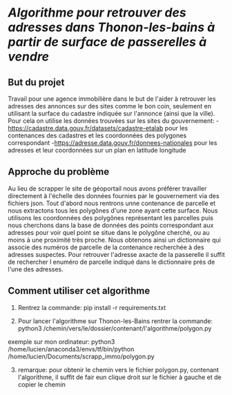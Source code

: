 # ***Algorithme pour retrouver des adresses dans Thonon-les-bains à partir de surface de passerelles à vendre***

## But du projet

Travail pour une agence immobilière dans le but de l'aider à retrouver les adresses des annonces sur des sites comme le bon coin, seulement en utilisant la surface du cadastre indiquée sur l'annonce (ainsi que la ville).
Pour cela on utilise les données trouvées sur les sites du gouvernement:
-https://cadastre.data.gouv.fr/datasets/cadastre-etalab pour les contenances des cadastres et les coordonnées des polygones correspondant
-https://adresse.data.gouv.fr/donnees-nationales pour les adresses et leur coordonnées sur un plan en latitude longitude

## **Approche du problème**

Au lieu de scrapper le site de géoportail nous avons préférer travailler directement à l'échelle des données fournies par le gouvernement via des fichiers json. Tout d'abord nous rentrons unne contenance de parcelle et nous extractons tous les polygônes d'une zone ayant cette surface. Nous utilisons les coordonnées des polygônes représentant les parcelles puis nous cherchons dans la base de données des points correspondant aux adresses pour voir quel point se situe dans le polygône cherché, ou au moins à une proximité très proche. Nous obtenons ainsi un dictionnaire qui associe des numéros de parcelle de la contenance recherchée à des adresses suspectes. Pour retrouver l'adresse axacte de la passerelle il suffit de rechercher l enuméro de parcelle indiqué dans le dictionnaire près de l'une des adresses.

## **Comment utiliser cet algorithme**

1) Rentrez la commande: pip install -r requirements.txt

2) Pour lancer l'algorithme sur Thonon-les-Bains rentrer la commande: python3 /chemin/vers/le/dossier/contenant/l'algorithme/polygon.py

exemple sur mon ordinateur: python3 /home/lucien/anaconda3/envs/tf/bin/python /home/lucien/Documents/scrapp_immo/polygon.py

3) remarque: pour obtenir le chemin vers le fichier polygon.py, contenant l'algorithme, il suffit de fair eun clique droit sur le fichier à gauche et de copier le chemin